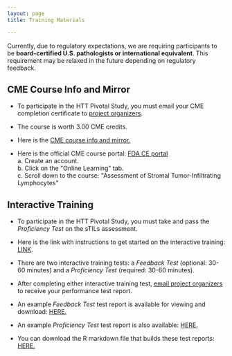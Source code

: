 ```yaml
---
layout: page
title: Training Materials 

---
```


Currently, due to regulatory expectations, we are requiring participants to be **board-certified U.S. pathologists or international equivalent**. This requirement may be relaxed in the future depending on regulatory feedback.

## CME Course Info and Mirror

* To participate in the HTT Pivotal Study, you must email your CME completion certificate to [project organizers](./team.md).

* The course is worth 3.00 CME credits.

* Here is the [CME course info and mirror.](training-2023/cmeCourse.md)

* Here is the official CME course portal: [FDA CE portal](https://ceportal.fda.gov/)  
    a. Create an account.  
    b. Click on the "Online Learning" tab.  
    c. Scroll down to the course: "Assessment of Stromal Tumor-Infiltrating Lymphocytes"  

## Interactive Training

* To participate in the HTT Pivotal Study, you must take and pass the *Proficiency Test* on the sTILs assessment.

* Here is the link with instructions to get started on the interactive training: [LINK](training-2023/interactiveTraining-gettingStarted.md).

* There are two interactive training tests: a *Feedback Test* (optional: 30-60 minutes) and a *Proficiency Test* (required: 30-60 minutes).

* After completing either interactive training test, [email project organizers](team.md) to receive your performance test report.

* An example *Feedback Test* test report is available for viewing and download: [HERE.](training-2023/pdfs/testReport-example-feedback1.pdf)  

* An example *Proficiency Test* test report is also available: [HERE.](training-2023/pdfs/testReport-example-proficiency1.pdf)  

* You can download the R markdown file that builds these test reports: [HERE.](./training-2023/pdfs/testReport.Rmd.txt)


 

